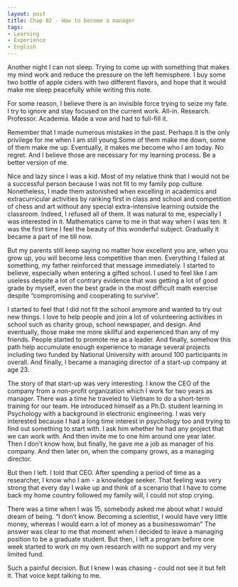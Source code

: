 ```yaml
---
layout: post
title: Chap 02 - How to become a manager
tags:
- Learning
- Experience
- English
---
```

Another night I can not sleep. Trying to come up with something that makes my mind work and reduce the pressure on the left hemisphere. I buy some two bottle of apple ciders with two different flavors, and hope that it would make me sleep peacefully while writing this note.

For some reason, I believe there is an invisible force trying to seize my fate. I try to ignore and stay focused on the current work. All-in. Research. Professor. Academia. Made a vow and had to full-fill it.

Remember that I made numerous mistakes in the past. Perhaps it is the only privilege for me when I am still young.Some of them make me down, some of them make me up. Eventually, it makes me become who I am today. No regret. And I believe those are necessary for my learning process. Be a better version of me.

Nice and lazy since I was a kid. Most of my relative think that I would not be a successful person because I was not fit to my family pop culture. Nonetheless, I made them astonished when excelling in academics and extracurricular activities by ranking first in class and school and competition of chess and art without any special extra-intensive learning outside the classroom. Indeed, I refused all of them. It was natural to me, especially I was interested in it. Mathematics came to me in that way when I was ten. It was the first time I feel the beauty of this wonderful subject. Gradually it became a part of me till now.

But my parents still keep saying no matter how excellent you are, when you grow up, you will become less competitive than men. Everything I failed at something, my father reinforced that message immediately. I started to believe, especially when entering a gifted school. I used to feel like I am useless despite a lot of contrary evidence that was getting a lot of good grade by myself, even the best grade in the most difficult math exercise despite “compromising and cooperating to survive”.

I started to feel that I did not fit the school anymore and wanted to try out new things. I love to help people and join a lot of volunteering activities in school such as charity group, school newspaper, and design. And eventually, those make me more skillful and experienced than any of my friends. People started to promote me as a leader. And finally, somehow this path help accumulate enough experience to manage several projects including two funded by National University with around 100 participants in overall. And finally, I became a managing director of a start-up company at age 23.

The story of that start-up was very interesting. I know the CEO of the company from a non-profit organization which I work for two years as manager. There was a time he traveled to Vietnam to do a short-term training for our team. He introduced himself as a Ph.D. student learning in Psychology with a background in electronic engineering. I was very interested because I had a long time interest in psychology too and trying to find out something to start with. I ask him whether he had any project that we can work with. And then invite me to one him around one year later. Then I don’t know how, but finally, he gave me a job as manager of his company. And then later on, when the company grows, as a managing director.

But then I left. I told that CEO. After spending a period of time as a researcher, I know who I am - a knowledge seeker. That feeling was very strong that every day I wake up and think of a scenario that I have to come back my home country followed my family will, I could not stop crying.

There was a time when I was 15, somebody asked me about what I would dream of being. “I don’t know. Becoming a scientist, I would have very little money, whereas I would earn a lot of money as a businesswoman” The answer was clear to me that moment when I decided to leave a managing position to be a graduate student. But then, I left a program before one week started to work on my own research with no support and my very limited fund.

Such a painful decision. But I knew I was chasing - could not see it but felt it. That voice kept talking to me.
